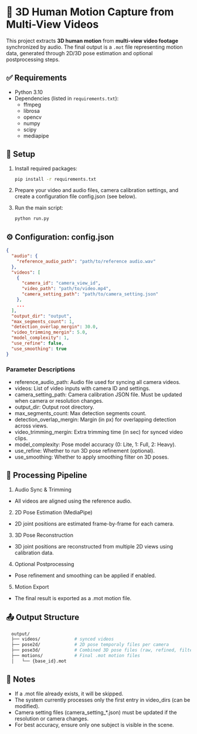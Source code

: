 # 🎥 3D Human Motion Capture from Multi-View Videos

This project extracts **3D human motion** from **multi-view video footage** synchronized by audio. The final output is a `.mot` file representing motion data, generated through 2D/3D pose estimation and optional postprocessing steps.  

## ✅ Requirements

- Python 3.10 
- Dependencies (listed in `requirements.txt`):
  - ffmpeg
  - librosa
  - opencv
  - numpy
  - scipy
  - mediapipe

## 🔧 Setup

1. Install required packages:
   ```bash
   pip install -r requirements.txt
   ```  

2. Prepare your video and audio files, camera calibration settings, and create a configuration file config.json (see below).

3. Run the main script:
   ```bash
   python run.py
   ```  

## ⚙️ Configuration: config.json
   ```json
   {
     "audio": {
       "reference_audio_path": "path/to/reference audio.wav"
     },
     "videos": [
       {
         "camera_id": "camera_view_id",
         "video_path": "path/to/video.mp4",
         "camera_setting_path": "path/to/camera_setting.json"
       }, 
       ...
     ],
     "output_dir": "output",
     "max_segments_count": 1,
     "detection_overlap_mergin": 30.0,
     "video_trimming_mergin": 5.0,
     "model_complexity": 1,
     "use_refine": false,
     "use_smoothing": true
   }
   ```

### Parameter Descriptions
  - reference_audio_path: Audio file used for syncing all camera videos.
  - videos: List of video inputs with camera ID and settings.
  - camera_setting_path: Camera calibration JSON file. Must be updated when camera or resolution changes.
  - output_dir: Output root directory.
  - max_segments_count: Max detection segments count.
  - detection_overlap_mergin: Margin (in px) for overlapping detection across views.
  - video_trimming_mergin: Extra trimming time (in sec) for synced video clips.
  - model_complexity: Pose model accuracy (0: Lite, 1: Full, 2: Heavy).
  - use_refine: Whether to run 3D pose refinement (optional).
  - use_smoothing: Whether to apply smoothing filter on 3D poses.
  

## 📌 Processing Pipeline
1. Audio Sync & Trimming
  - All videos are aligned using the reference audio.

2. 2D Pose Estimation (MediaPipe)
  - 2D joint positions are estimated frame-by-frame for each camera.

3. 3D Pose Reconstruction
  - 3D joint positions are reconstructed from multiple 2D views using calibration data.

4. Optional Postprocessing
  - Pose refinement and smoothing can be applied if enabled.

5. Motion Export
  - The final result is exported as a .mot motion file.

## 📤 Output Structure
  ```bash
    output/
    ├── videos/             # synced videos 
    ├── pose2d/             # 2D pose temporaly files per camera
    ├── pose3d/             # Combined 3D pose files (raw, refined, filtered)
    ├── motions/            # Final .mot motion files
    │   └── {base_id}.mot

  ```

## 🔎 Notes
- If a .mot file already exists, it will be skipped.
- The system currently processes only the first entry in video_dirs (can be modified).
- Camera setting files (camera_setting_*.json) must be updated if the resolution or camera changes.
- For best accuracy, ensure only one subject is visible in the scene.
